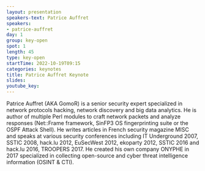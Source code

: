 ```yaml
---
layout: presentation
speakers-text: Patrice Auffret 
speakers:
- patrice-auffret 
day: 1
group: key-open
spot: 1
length: 45
type: key-open
startTime: 2022-10-19T09:15
categories: keynotes
title: Patrice Auffret Keynote
slides:
youtube_key:
---
```


Patrice Auffret (AKA GomoR) is a senior security expert specialized in network protocols hacking, network discovery and big data analytics. He is author of multiple Perl modules to craft network packets and analyze responses (Net::Frame framework, SinFP3 OS fingerprinting suite or the OSPF Attack Shell). He writes articles in French security magazine MISC and speaks at various security conferences including IT Underground 2007, SSTIC 2008, hack.lu 2012, EuSecWest 2012, ekoparty 2012, SSTIC 2016 and hack.lu 2016, TROOPERS 2017. He created his own company ONYPHE in 2017 specialized in collecting open-source and cyber threat intelligence information (OSINT & CTI).

